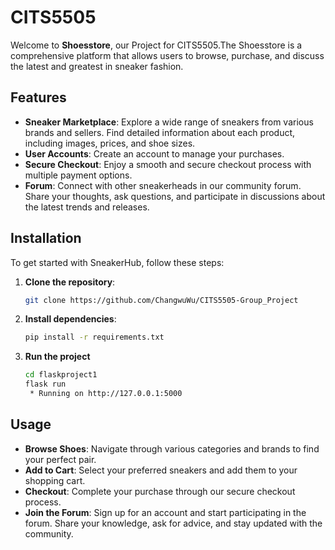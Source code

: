 # CITS5505

Welcome to **Shoesstore**, our Project for CITS5505.The Shoesstore is a comprehensive platform that allows users to browse, purchase, and discuss the latest and greatest in sneaker fashion.

## Features

- **Sneaker Marketplace**: Explore a wide range of sneakers from various brands and sellers. Find detailed information about each product, including images, prices, and shoe sizes.
- **User Accounts**: Create an account to manage your purchases.
- **Secure Checkout**: Enjoy a smooth and secure checkout process with multiple payment options.
- **Forum**: Connect with other sneakerheads in our community forum. Share your thoughts, ask questions, and participate in discussions about the latest trends and releases.

## Installation

To get started with SneakerHub, follow these steps:

1. **Clone the repository**:
   ```sh
   git clone https://github.com/ChangwuWu/CITS5505-Group_Project

2. **Install dependencies**:
   ```sh
   pip install -r requirements.txt

3. **Run the project**
   ```sh
   cd flaskproject1
   flask run
    * Running on http://127.0.0.1:5000

## Usage

- **Browse Shoes**: Navigate through various categories and brands to find your perfect pair.
- **Add to Cart**: Select your preferred sneakers and add them to your shopping cart.
- **Checkout**: Complete your purchase through our secure checkout process.
- **Join the Forum**: Sign up for an account and start participating in the forum. Share your knowledge, ask for advice, and stay updated with the community.
